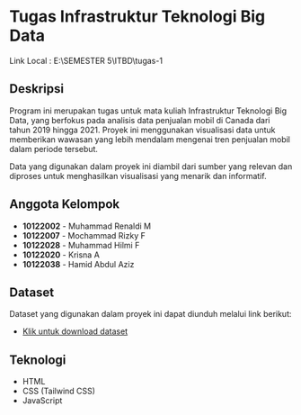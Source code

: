 # Tugas Infrastruktur Teknologi Big Data

Link Local : E:\SEMESTER 5\ITBD\tugas-1

## Deskripsi

Program ini merupakan tugas untuk mata kuliah Infrastruktur Teknologi Big Data, yang berfokus pada analisis data penjualan mobil di Canada dari tahun 2019 hingga 2021. Proyek ini menggunakan visualisasi data untuk memberikan wawasan yang lebih mendalam mengenai tren penjualan mobil dalam periode tersebut.

Data yang digunakan dalam proyek ini diambil dari sumber yang relevan dan diproses untuk menghasilkan visualisasi yang menarik dan informatif.

## Anggota Kelompok

- **10122002** - Muhammad Renaldi M
- **10122007** - Mochammad Rizky F
- **10122028** - Muhammad Hilmi F
- **10122020** - Krisna A
- **10122038** - Hamid Abdul Aziz

## Dataset

Dataset yang digunakan dalam proyek ini dapat diunduh melalui link berikut:

- [Klik untuk download dataset](https://example.com/dataset/produksi_total_filled.xlsx)

## Teknologi

- HTML
- CSS (Tailwind CSS)
- JavaScript

